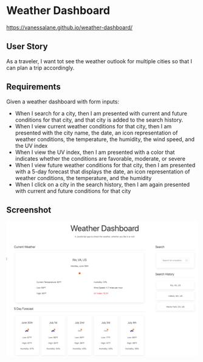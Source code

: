 # Weather Dashboard
https://vanessalane.github.io/weather-dashboard/

## User Story
As a traveler, I want tot see the weather outlook for multiple cities so that I can plan a trip accordingly.

## Requirements
Given a weather dashboard with form inputs:
* When I search for a city, then I am presented with current and future conditions for that city, and that city is added to the search history.
* When I view current weather conditions for that city, then I am presented with the city name, the date, an icon representation of weather conditions, the temperature, the humidity, the wind speed, and the UV index
* When I view the UV index, then I am presented with a color that indicates whether the conditions are favorable, moderate, or severe
* When I view future weather conditions for that city, then I am presented with a 5-day forecast that displays the date, an icon representation of weather conditions, the temperature, and the humidity
* When I click on a city in the search history, then I am again presented with current and future conditions for that city

## Screenshot
![Screenshot of weather app](assets/img/screenshot.png)
